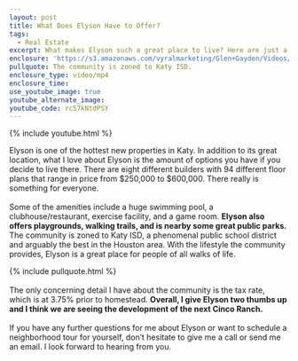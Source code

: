 ```yaml
---
layout: post
title: What Does Elyson Have to Offer?
tags:
  - Real Estate
excerpt: What makes Elyson such a great place to live? Here are just a few examples.
enclosure: 'https://s3.amazonaws.com/vyralmarketing/Glen+Gayden/Videos/2017/What+Does+Elyson+Have+to+Offer%253F+-+Houston+Area+Real+Estate+Agent.mp4'
pullquote: The community is zoned to Katy ISD.
enclosure_type: video/mp4
enclosure_time:
use_youtube_image: true
youtube_alternate_image:
youtube_code: rc57kNtdPSY
---
```



{% include youtube.html %}

Elyson is one of the hottest new properties in Katy. In addition to its great location, what I love about Elyson is the amount of options you have if you decide to live there. There are eight different builders with 94 different floor plans that range in price from $250,000 to $600,000. There really is something for everyone.
<br>
<br>Some of the amenities include a huge swimming pool, a clubhouse/restaurant, exercise facility, and a game room. **Elyson also offers playgrounds, walking trails, and is nearby some great public parks.** The community is zoned to Katy ISD, a phenomenal public school district and arguably the best in the Houston area. With the lifestyle the community provides, Elyson is a great place for people of all walks of life.

{% include pullquote.html %}
<br>
<br>The only concerning detail I have about the community is the tax rate, which is at 3.75% prior to homestead. **Overall, I give Elyson two thumbs up and I think we are seeing the development of the next Cinco Ranch.**
<br>
<br>If you have any further questions for me about Elyson or want to schedule a neighborhood tour for yourself, don’t hesitate to give me a call or send me an email. I look forward to hearing from you.